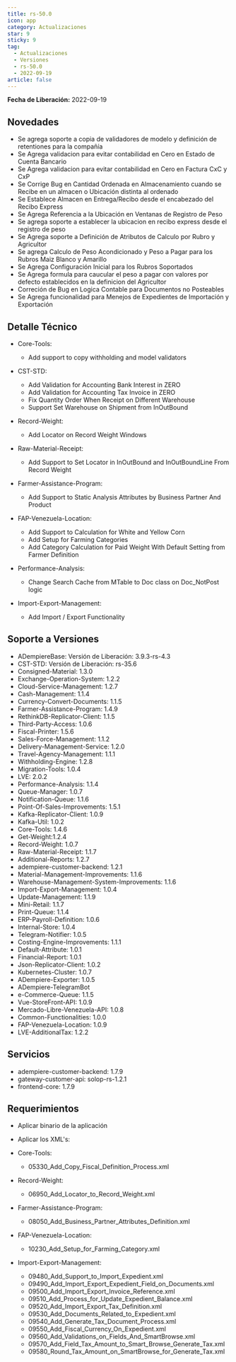 ```yaml
---
title: rs-50.0
icon: app
category: Actualizaciones
star: 9
sticky: 9
tag:
  - Actualizaciones
  - Versiones
  - rs-50.0
  - 2022-09-19
article: false
---
```


**Fecha de Liberación:** 2022-09-19

## Novedades

- Se agrega soporte a copia de validadores de modelo y definición de retentiones para la compañía
- Se Agrega validacion para evitar contabilidad en Cero en Estado de Cuenta Bancario
- Se Agrega validacion para evitar contabilidad en Cero en Factura CxC y CxP
- Se Corrige Bug en Cantidad Ordenada en Almacenamiento cuando se Recibe en un almacen o Ubicación distinta al ordenado
- Se Establece Almacen en Entrega/Recibo desde el encabezado del Recibo Express
- Se Agrega Referencia a la Ubicación en Ventanas de Registro de Peso 
- Se agrega soporte a establecer la ubicacion en recibo express desde el registro de peso
- Se Agrega soporte a Definición de Atributos de Calculo por Rubro y Agricultor
- Se agrega Calculo de Peso Acondicionado y Peso a Pagar para los Rubros Maiz Blanco y Amarillo
- Se Agrega Configuración Inicial para los Rubros Soportados
- Se Agrega formula para caucular el peso a pagar con valores por defecto establecidos en la definicion del Agricultor
- Correción de Bug en Logica Contable para Documentos no Posteables
- Se Agrega funcionalidad para Menejos de Expedientes de Importación y Exportación




## Detalle Técnico

- Core-Tools:

  - Add support to copy withholding and model validators

- CST-STD:

  - Add Validation for Accounting Bank Interest in ZERO
  - Add Validation for Accounting Tax Invoice in ZERO
  - Fix Quantity Order When Receipt on Different Warehouse
  - Support Set Warehouse on Shipment from InOutBound

- Record-Weight:

  - Add Locator on Record Weight Windows

- Raw-Material-Receipt:

  - Add Support to Set Locator in InOutBound and InOutBoundLine From Record Weight
  
- Farmer-Assistance-Program:

  - Add Support to Static Analysis Attributes by Business Partner And Product
  
- FAP-Venezuela-Location:

  - Add Support to Calculation for White and Yellow Corn
  - Add Setup for Farming Categories
  - Add Category Calculation for Paid Weight With Default Setting from Farmer Definition
  
- Performance-Analysis:

  - Change Search Cache from MTable to Doc class on Doc_NotPost logic

- Import-Export-Management:

  -  Add Import / Export Functionality
  
## Soporte a Versiones

- ADempiereBase: Versión de Liberación: 3.9.3-rs-4.3
- CST-STD: Versión de Liberación: rs-35.6
- Consigned-Material: 1.3.0
- Exchange-Operation-System: 1.2.2
- Cloud-Service-Management: 1.2.7
- Cash-Management: 1.1.4
- Currency-Convert-Documents: 1.1.5
- Farmer-Assistance-Program: 1.4.9
- RethinkDB-Replicator-Client: 1.1.5
- Third-Party-Access: 1.0.6
- Fiscal-Printer: 1.5.6
- Sales-Force-Management: 1.1.2
- Delivery-Management-Service: 1.2.0
- Travel-Agency-Management: 1.1.1
- Withholding-Engine: 1.2.8
- Migration-Tools: 1.0.4
- LVE: 2.0.2
- Performance-Analysis: 1.1.4
- Queue-Manager: 1.0.7
- Notification-Queue: 1.1.6
- Point-Of-Sales-Improvements: 1.5.1
- Kafka-Replicator-Client: 1.0.9
- Kafka-Util: 1.0.2
- Core-Tools: 1.4.6
- Get-Weight:1.2.4
- Record-Weight: 1.0.7
- Raw-Material-Receipt: 1.1.7
- Additional-Reports: 1.2.7
- adempiere-customer-backend: 1.2.1
- Material-Management-Improvements: 1.1.6
- Warehouse-Management-System-Improvements: 1.1.6
- Import-Export-Management: 1.0.4
- Update-Management: 1.1.9
- Mini-Retail: 1.1.7
- Print-Queue: 1.1.4
- ERP-Payroll-Definition: 1.0.6
- Internal-Store: 1.0.4
- Telegram-Notifier: 1.0.5
- Costing-Engine-Improvements: 1.1.1
- Default-Attribute: 1.0.1
- Financial-Report: 1.0.1
- Json-Replicator-Client: 1.0.2
- Kubernetes-Cluster: 1.0.7
- ADempiere-Exporter: 1.0.5
- ADempiere-TelegramBot
- e-Commerce-Queue: 1.1.5
- Vue-StoreFront-API: 1.0.9
- Mercado-Libre-Venezuela-API: 1.0.8
- Common-Functionalities: 1.0.0
- FAP-Venezuela-Location: 1.0.9
- LVE-AdditionalTax: 1.2.2

## Servicios

- adempiere-customer-backend: 1.7.9
- gateway-customer-api: solop-rs-1.2.1
- frontend-core: 1.7.9

## Requerimientos

- Aplicar binario de la aplicación
- Aplicar los XML's:

- Core-Tools:

  - 05330_Add_Copy_Fiscal_Definition_Process.xml

- Record-Weight:

  - 06950_Add_Locator_to_Record_Weight.xml
  
- Farmer-Assistance-Program:

  - 08050_Add_Business_Partner_Attributes_Definition.xml

- FAP-Venezuela-Location:

  - 10230_Add_Setup_for_Farming_Category.xml
  
- Import-Export-Management:

  - 09480_Add_Support_to_Import_Expedient.xml
  - 09490_Add_Import_Export_Expedient_Field_on_Documents.xml
  - 09500_Add_Import_Export_Invoice_Reference.xml
  - 09510_Add_Process_for_Update_Expedient_Balance.xml
  - 09520_Add_Import_Export_Tax_Definition.xml
  - 09530_Add_Documents_Related_to_Expedient.xml
  - 09540_Add_Generate_Tax_Document_Process.xml
  - 09550_Add_Fiscal_Currency_On_Expedient.xml
  - 09560_Add_Validations_on_Fields_And_SmartBrowse.xml
  - 09570_Add_Field_Tax_Amount_to_Smart_Browse_Generate_Tax.xml
  - 09580_Round_Tax_Amount_on_SmartBrowse_for_Generate_Tax.xml
